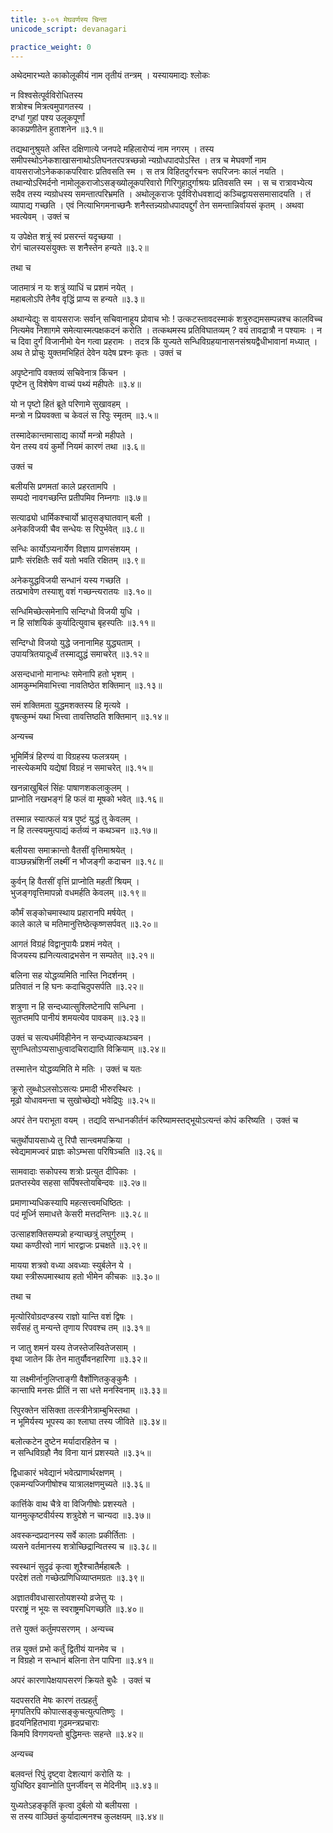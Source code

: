 ```yaml
---
title: ३-०१ मेघवर्णस्य चिन्ता
unicode_script: devanagari

practice_weight: 0
---
```


अथेदमारभ्यते काकोलूकीयं नाम तृतीयं तन्त्रम् । यस्यायमाद्यः श्लोकः

न विश्वसेत्पूर्वविरोधितस्य  
शत्रोश्च मित्रत्वमुपागतस्य ।  
दग्धां गुहां पश्य उलूकपूर्णां  
काकप्रणीतेन हुताशनेन ॥३.१॥

तद्यथानुश्रुयते अस्ति दक्षिणात्ये जनपदे महिलारोप्यं नाम नगरम् । तस्य समीपस्थोऽनेकशाखासनाथोऽतिघनतरपत्रच्छन्नो न्यग्रोधपादपोऽस्ति । तत्र च मेघवर्णो नाम वायसराजोऽनेककाकपरिवारः प्रतिवसति स्म । स तत्र विहितदुर्गरचनः सपरिजनः कालं नयति । तथान्योऽरिमर्दनो नामोलूकराजोऽसङ्ख्योलूकपरिवारो गिरिगुहादुर्गाश्रयः प्रतिवसति स्म । स च रात्रावभ्येत्य सदैव तस्य न्यग्रोधस्य समन्तात्परिभ्रमति । अथोलूकराजः पूर्वविरोधवशाद्यं कञ्चिद्वायससमासादयति । तं व्यापाद्य गच्छति । एवं नित्याभिगमनाच्छनैः शनैस्तन्न्यग्रोधपादपद्दुर्गं तेन समन्तान्निर्वायसं कृतम् । अथवा भवत्येवम् । उक्तं च

य उपेक्षेत शत्रुं स्वं प्रसरन्तं यदृच्छया ।  
रोगं चालस्यसंयुक्तः स शनैस्तेन हन्यते ॥३.२॥

तथा च

जातमात्रं न यः शत्रुं व्याधिं च प्रशमं नयेत् ।  
महाबलोऽपि तेनैव वृद्धिं प्राप्य स हन्यते ॥३.३॥

अथान्येद्युः स वायसराजः सर्वान् सचिवानाहूय प्रोवाच भोः ! उत्कटस्तावदस्माकं शत्रुरुद्यमसम्पन्नश्च कालविच्च नित्यमेव निशागमे समेत्यास्मत्पक्षकदनं करोति । तत्कथमस्य प्रतिविघातव्यम् ? वयं तावद्रात्रौ न पश्यामः । न च दिवा दुर्गं विजानीमो येन गत्वा प्रहरामः । तदत्र किं युज्यते सन्धिविग्रहयानासनसंश्रयद्वैधीभावानां मध्यात् । अथ ते प्रोचुः युक्तमभिहितं देवेन यदेष प्रश्नः कृतः । उक्तं च

अपृष्टेनापि वक्तव्यं सचिवेनात्र किंचन ।  
पृष्टेन तु विशेषेण वाच्यं पथ्यं महीपतेः ॥३.४॥  

यो न पृष्टो हितं ब्रूते परिणामे सुखावहम् ।  
मन्त्रो न प्रियवक्ता च केवलं स रिपुः स्मृतम् ॥३.५॥  

तस्मादेकान्तमासाद्य कार्यो मन्त्रो महीपते ।  
येन तस्य वयं कुर्मो नियमं कारणं तथा ॥३.६॥

उक्तं च

बलीयसि प्रणमतां काले प्रहरतामपि ।  
सम्पदो नावगच्छन्ति प्रतीपमिव निम्नगाः ॥३.७॥  

सत्याढ्यो धार्मिकश्चार्यो भ्रातृसङ्घातवान् बली ।  
अनेकविजयी चैव सन्धेयः स रिपुर्भवेत् ॥३.८॥  

सन्धिः कार्योऽप्यनार्येण विज्ञाय प्राणसंशयम् ।  
प्राणैः संरक्षितैः सर्वं यतो भवति रक्षितम् ॥३.९॥  

अनेकयुद्धविजयी सन्धानं यस्य गच्छति ।  
तत्प्रभावेण तस्याशु वशं गच्छन्त्यरातयः ॥३.१०॥  

सन्धिमिच्छेत्समेनापि सन्दिग्धो विजयी युधि ।  
न हि सांशयिकं कुर्यादित्युवाच बृहस्पतिः ॥३.११॥  

सन्दिग्धो विजयो युद्धे जनानामिह युद्ध्यताम् ।  
उपायत्रितयादूर्ध्वं तस्माद्युद्धं समाचरेत् ॥३.१२॥  

असन्दधानो मानान्धः समेनापि हतो भृशम् ।  
आमकुम्भमिवाभित्त्वा नावतिष्ठेत शक्तिमान् ॥३.१३॥  

समं शक्तिमता युद्धमशक्तस्य हि मृत्यवे ।  
वृषत्कुम्भं यथा भित्त्वा तावत्तिष्ठति शक्तिमान् ॥३.१४॥

अन्यच्च

भूमिर्मित्रं हिरण्यं वा विग्रहस्य फलत्रयम् ।  
नास्त्येकमपि यद्येषां विग्रहं न समाचरेत् ॥३.१५॥  

खनन्नाखुबिलं सिंहः पाषाणशकलाकुलम् ।  
प्राप्नोति नखभङ्गं हि फलं वा मूषको भवेत् ॥३.१६॥  

तस्मान्न स्यात्फलं यत्र पुष्टं युद्धं तु केवलम् ।  
न हि तत्स्वयमुत्पाद्यं कर्तव्यं न कथञ्चन ॥३.१७॥  

बलीयसा समाक्रान्तो वैतसीं वृत्तिमाश्रयेत् ।  
वाञ्छन्नभ्रंशिनीं लक्ष्मीं न भौजङ्गी कदाचन ॥३.१८॥  

कुर्वन् हि वैतसीं वृत्तिं प्राप्नोति महतीं श्रियम् ।  
भुजङ्गवृत्तिमापन्नो वधमर्हति केवलम् ॥३.१९॥  

कौर्मं सङ्कोचमास्थाय प्रहारानपि मर्षयेत् ।  
काले काले च मतिमानुत्तिष्ठेत्कृष्णसर्पवत् ॥३.२०॥  

आगतं विग्रहं विद्वानुपायैः प्रशमं नयेत् ।  
विजयस्य ह्यनित्यत्वाद्रभसेन न सम्पतेत् ॥३.२१॥  

बलिना सह योद्धव्यमिति नास्ति निदर्शनम् ।  
प्रतिवातं न हि घनः कदाचिदुपसर्पति ॥३.२२॥  

शत्रुणा न हि सन्दध्यात्सुश्लिष्टेनापि सन्धिना ।  
सुतप्तमपि पानीयं शमयत्येव पावकम् ॥३.२३॥

उक्तं च
सत्यधर्मविहीनेन न सन्दध्यात्कथञ्चन ।  
सुगन्धितोऽप्यसाधुत्वादचिराद्याति विक्रियाम् ॥३.२४॥

तस्मात्तेन योद्धव्यमिति मे मतिः । उक्तं च यतः

क्रूरो लुब्धोऽलसोऽसत्यः प्रमादी भीरुरस्थिरः ।  
मूढो योधावमन्ता च सुखोच्छेद्यो भवेद्रिपुः ॥३.२५॥

अपरं तेन पराभूता वयम् । तद्यदि सन्धानकीर्तनं करिष्यामस्तद्भूयोऽत्यन्तं कोपं करिष्यति । उक्तं च

चतुर्थोपायसाध्ये तु रिपौ सान्त्वमपक्रिया ।  
स्वेद्यमामज्वरं प्राज्ञः कोऽम्भसा परिषिञ्चति ॥३.२६॥  

सामवादाः सकोपस्य शत्रोः प्रत्युत दीपिकाः ।  
प्रतप्तस्येव सहसा सर्पिषस्तोयबिन्दवः ॥३.२७॥  

प्रमाणाभ्यधिकस्यापि महत्सत्त्वमधिष्ठितः ।  
पदं मूर्ध्नि समाधत्ते केसरी मत्तदन्तिनः ॥३.२८॥  

उत्साहशक्तिसम्पन्नो हन्याच्छत्रुं लघुर्गुरुम् ।  
यथा कण्ठीरवो नागं भारद्वाजः प्रचक्षते ॥३.२९॥  

मायया शत्रवो वध्या अवध्याः स्युर्बलेन ये ।  
यथा स्त्रीरूपमास्थाय हतो भीमेन कीचकः ॥३.३०॥

तथा च

मृत्योरिवोग्रदण्डस्य राज्ञो यान्ति वशं द्विषः ।  
सर्वंसहं तु मन्यन्ते तृणाय रिपवश्च तम् ॥३.३१॥  

न जातु शमनं यस्य तेजस्तेजस्वितेजसाम् ।  
वृथा जातेन किं तेन मातुर्यौवनहारिणा ॥३.३२॥  

या लक्ष्मीर्नानुलिप्ताङ्गी वैर्शोणितकुङ्कुमैः ।  
कान्तापि मनसः प्रीतिं न सा धत्ते मनस्विनाम् ॥३.३३॥  

रिपुरक्तेन संसिक्ता तत्स्त्रीनेत्राम्बुभिस्तथा ।  
न भूमिर्यस्य भूपस्य का श्लाघा तस्य जीविते ॥३.३४॥  

बलोत्कटेन दुष्टेन मर्यादारहितेन च ।  
न सन्धिविग्रहौ नैव विना यानं प्रशस्यते ॥३.३५॥  

द्विधाकारं भवेद्यानं भवेत्प्राणार्थरक्षणम् ।  
एकमन्यज्जिगीषोश्च यात्रालक्षणमुच्यते ॥३.३६॥  

कार्त्तिके वाथ चैत्रे वा विजिगीषोः प्रशस्यते ।  
यानमुत्कृष्टवीर्यस्य शत्रुदेशे न चान्यदा ॥३.३७॥  

अवस्कन्दप्रदानस्य सर्वे कालाः प्रकीर्तिताः ।  
व्यसने वर्तमानस्य शत्रोच्छिद्रान्वितस्य च ॥३.३८॥  

स्वस्थानं सुदृढं कृत्वा शूरैश्चातैर्महाबलैः ।  
परदेशं ततो गच्छेत्प्रणिधिव्याप्तमग्रतः ॥३.३९॥  

अज्ञातवीवधासारतोयशस्यो व्रजेत्तु यः ।  
परराष्ट्रं न भूयः स स्वराष्ट्रमधिगच्छति ॥३.४०॥

तत्ते युक्तं कर्तुमपसरणम् । अन्यच्च

तन्न युक्तं प्रभो कर्तुं द्वितीयं यानमेव च ।  
न विग्रहो न सन्धानं बलिना तेन पापिना ॥३.४१॥

अपरं कारणापेक्षयापसरणं क्रियते बुधैः । उक्तं च

यदपसरति मेषः कारणं तत्प्रहर्तुं  
मृगपतिरपि कोपात्सङ्कुचत्युत्पतिष्णुः ।  
हृदयनिहितभावा गूढमन्त्रप्रचाराः  
किमपि विगणयन्तो बुद्धिमन्तः सहन्ते ॥३.४२॥

अन्यच्च

बलवन्तं रिपुं दृष्ट्वा देशत्यागं करोति यः ।  
युधिष्ठिर इवाप्नोति पुनर्जीवन् स मेदिनीम् ॥३.४३॥  

युध्यतेऽहङ्कृतिं कृत्वा दुर्बलो यो बलीयसा ।  
स तस्य वाञ्छितं कुर्यादात्मनश्च कुलक्षयम् ॥३.४४॥
